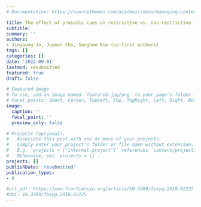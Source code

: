 ```yaml
---
# Documentation: https://sourcethemes.com/academic/docs/managing-content/

title: The effect of prosodic cues on restrictive vs. non-restrictive interpretations of relative clauses in Korean (in progress)
subtitle:
summary: ''
authors:
- Jinyoung Jo, Juyeon Cho, Sanghee Kim (co-first authors)
tags: []
categories: []
date: '2022-09-01'
lastmod: resubmitted
featured: true
draft: false

# Featured image
# To use, add an image named `featured.jpg/png` to your page's folder.
# Focal points: Smart, Center, TopLeft, Top, TopRight, Left, Right, BottomLeft, Bottom, BottomRight.
image:
  caption: ''
  focal_point: ''
  preview_only: false

# Projects (optional).
#   Associate this post with one or more of your projects.
#   Simply enter your project's folder or file name without extension.
#   E.g. `projects = ["internal-project"]` references `content/project/deep-learning/index.md`.
#   Otherwise, set `projects = []`.
projects: []
publishDate: 'resubmitted'
publication_types:
- 0

#url_pdf: https://www.frontiersin.org/article/10.3389/fpsyg.2018.02225
#doi: 10.3389/fpsyg.2018.02225
---
```

